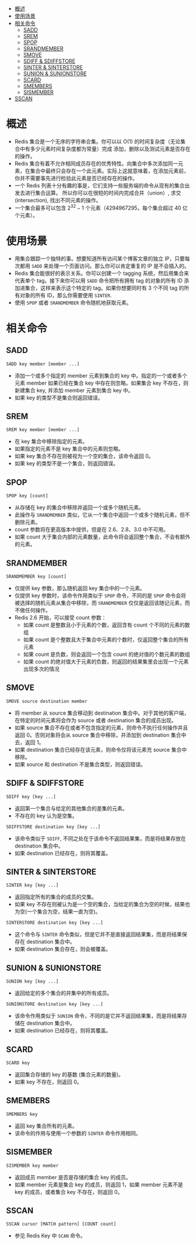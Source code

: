 - [概述](#概述)
- [使用场景](#使用场景)
- [相关命令](#相关命令)
  - [SADD](#sadd)
  - [SREM](#srem)
  - [SPOP](#spop)
  - [SRANDMEMBER](#srandmember)
  - [SMOVE](#smove)
  - [SDIFF & SDIFFSTORE](#sdiff--sdiffstore)
  - [SINTER & SINTERSTORE](#sinter--sinterstore)
  - [SUNION & SUNIONSTORE](#sunion--sunionstore)
  - [SCARD](#scard)
  - [SMEMBERS](#smembers)
  - [SISMEMBER](#sismember)
- [SSCAN](#sscan)

# 概述

- Redis 集合是一个无序的字符串合集。你可以以 O(1) 的时间复杂度（无论集合中有多少元素时间复杂度都为常量）完成 添加，删除以及测试元素是否存在的操作。
- Redis 集合有着不允许相同成员存在的优秀特性。向集合中多次添加同一元素，在集合中最终只会存在一个此元素。实际上这就意味着，在添加元素前，你并不需要事先进行检验此元素是否已经存在的操作。
- 一个 Redis 列表十分有趣的事是，它们支持一些服务端的命令从现有的集合出发去进行集合运算。 所以你可以在很短的时间内完成合并（union）, 求交 (intersection), 找出不同元素的操作。
- 一个集合最多可以包含 $2^{32} - 1$ 个元素（4294967295，每个集合超过 40 亿个元素）。

# 使用场景

- 用集合跟踪一个独特的事。想要知道所有访问某个博客文章的独立 IP，只要每次都用 `SADD` 来处理一个页面访问。那么你可以肯定重复的 IP 是不会插入的。
- Redis 集合能很好的表示关系。你可以创建一个 tagging 系统，然后用集合来代表单个 tag。接下来你可以用 `SADD` 命令把所有拥有 tag 的对象的所有 ID 添加进集合，这样来表示这个特定的 tag。如果你想要同时有 3 个不同 tag 的所有对象的所有 ID，那么你需要使用 `SINTER`.
- 使用 `SPOP` 或者 `SRANDMEMBER` 命令随机地获取元素。

# 相关命令

## SADD

```
SADD key member [member ...]
```
- 添加一个或多个指定的 member 元素到集合的 key 中。指定的一个或者多个元素 member 如果已经在集合 key 中存在则忽略。如果集合 key 不存在，则新建集合 key, 并添加 member 元素到集合 key 中。
- 如果 key 的类型不是集合则返回错误。

## SREM

```
SREM key member [member ...]
```
- 在 key 集合中移除指定的元素。
- 如果指定的元素不是 key 集合中的元素则忽略。
- 如果 key 集合不存在则被视为一个空的集合，该命令返回 0。
- 如果 key 的类型不是一个集合，则返回错误。

## SPOP

```
SPOP key [count]
```
- 从存储在 key 的集合中移除并返回一个或多个随机元素。
- 此操作与 `SRANDMEMBER` 类似，它从一个集合中返回一个或多个随机元素，但不删除元素。
- count 参数将在更高版本中提供，但是在 2.6、2.8、3.0 中不可用。
- 如果 count 大于集合内部的元素数量，此命令将会返回整个集合，不会有额外的元素。

## SRANDMEMBER

```
SRANDMEMBER key [count]
```
- 仅提供 key 参数，那么随机返回 key 集合中的一个元素。
- 仅提供 key 参数时，该命令作用类似于 `SPOP` 命令，不同的是 `SPOP` 命令会将被选择的随机元素从集合中移除，而 `SRANDMEMBER` 仅仅是返回该随记元素，而不做任何操作。
- Redis 2.6 开始，可以接受 count 参数：
    - 如果 count 是整数且小于元素的个数，返回含有 count 个不同的元素的数组
    - 如果 count 是个整数且大于集合中元素的个数时，仅返回整个集合的所有元素
    - 如果 count 是负数，则会返回一个包含 count 的绝对值的个数元素的数组
    - 如果 count 的绝对值大于元素的负数，则返回的结果集里会出现一个元素出现多次的情况

## SMOVE

```
SMOVE source destination member
```
- 将 member 从 source 集合移动到 destination 集合中。对于其他的客户端，在特定的时间元素将会作为 source 或者 destination 集合的成员出现。
- 如果 source 集合不存在或者不包含指定的元素，则命令不执行任何操作并且返回 0。否则对象将会从 source 集合中移除，并添加到 destination 集合中去，返回 1。
- 如果 destination 集合已经存在该元素，则命令仅将该元素充 source 集合中移除。
- 如果 source 和 destination 不是集合类型，则返回错误。

## SDIFF & SDIFFSTORE

```
SDIFF key [key ...]
```
- 返回第一个集合与给定的其他集合的差集的元素。
- 不存在的 key 认为是空集。

```
SDIFFSTORE destination key [key ...]
```
- 该命令类似于 `SDIFF`, 不同之处在于该命令不返回结果集，而是将结果存放在 destination 集合中。
- 如果 destination 已经存在，则将其覆盖。

## SINTER & SINTERSTORE

```
SINTER key [key ...]
```
- 返回指定所有的集合的成员的交集。
- 如果 key 不存在则被认为是一个空的集合，当给定的集合为空的时候，结果也为空(一个集合为空，结果一直为空)。

```
SINTERSTORE destination key [key ...]
```
- 这个命令与 `SINTER` 命令类似，但是它并不是直接返回结果集，而是将结果保存在 destination 集合中。
- 如果 destination 集合存在，则会被覆盖。

## SUNION & SUNIONSTORE

```
SUNION key [key ...]
```
- 返回给定的多个集合的并集中的所有成员。

```
SUNIONSTORE destination key [key ...]
```
- 该命令作用类似于 `SUNION` 命令，不同的是它并不返回结果集，而是将结果存储在 destination 集合中。
- 如果 destination 已经存在，则将其覆盖。

## SCARD

```
SCARD key
```
- 返回集合存储的 key 的基数 (集合元素的数量)。
- 如果 key 不存在，则返回 0。

## SMEMBERS

```
SMEMBERS key
```
- 返回 key 集合所有的元素。
- 该命令的作用与使用一个参数的 `SINTER` 命令作用相同。

## SISMEMBER

```
SISMEMBER key member
```
- 返回成员 member 是否是存储的集合 key 的成员。
- 如果 member 元素是集合 key 的成员，则返回 1，如果 member 元素不是 key 的成员，或者集合 key 不存在，则返回 0。

## SSCAN

```
SSCAN cursor [MATCH pattern] [COUNT count]
```
- 参见 Redis Key 中 `SCAN` 命令。